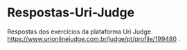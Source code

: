 # Respostas-Uri-Judge

Respostas dos exercícios da plataforma Uri Judge.
https://www.urionlinejudge.com.br/judge/pt/profile/199480 .
